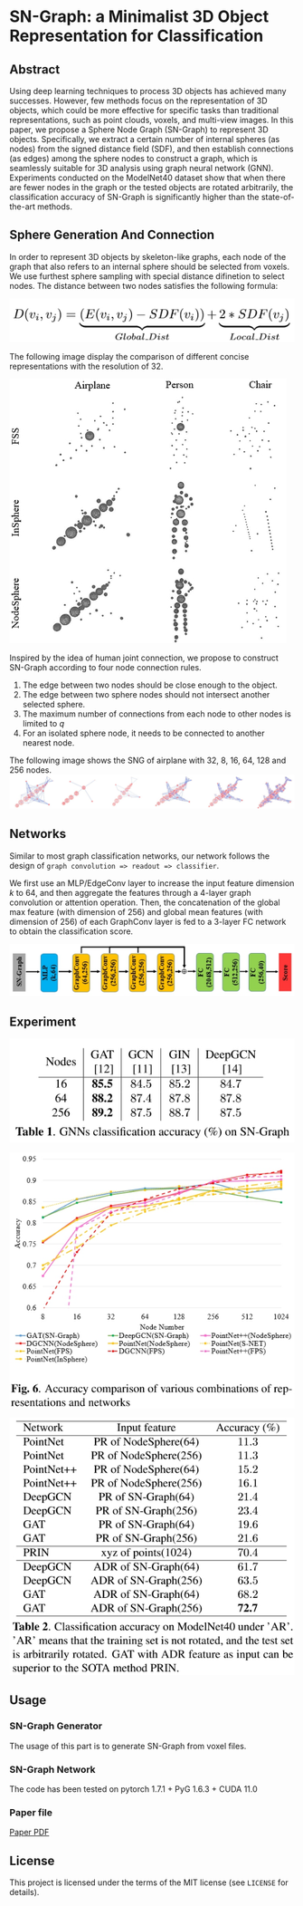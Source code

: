 # SN-Graph: a Minimalist 3D Object Representation for Classification

## Abstract
Using deep learning techniques to process 3D objects has achieved many successes. However, few methods focus on the representation of 3D objects, which could be more effective for specific tasks than traditional representations, such as point clouds, voxels, and multi-view images. In this paper, we propose a Sphere Node Graph (SN-Graph) to represent 3D objects. Specifically, we extract a certain number of internal spheres (as nodes) from the signed distance field (SDF), and then establish connections (as edges) among the sphere nodes to construct a graph, which is seamlessly suitable for 3D analysis using graph neural network (GNN). Experiments conducted on the ModelNet40 dataset show that when there are fewer nodes in the graph or the tested objects are rotated arbitrarily, the classification accuracy of SN-Graph is significantly higher than the state-of-the-art methods.

## Sphere Generation And Connection
In order to represent 3D objects by skeleton-like graphs, each node of the graph that also refers to an internal sphere should be selected from voxels.
We use furthest sphere sampling with special distance difinetion to select nodes.
The distance between two nodes satisfies the following formula:

![Distance Formula](/images/distance.jpg)

The following image display the comparison of different concise representations with the resolution of 32.

![Different Sampling Method](/images/32resolution.jpg)

Inspired by the idea of human joint connection, we propose to construct SN-Graph according to four node connection rules.
1. The edge between two nodes should be close enough to the object.
2. The edge between two sphere nodes should not intersect another selected sphere.
3. The maximum number of connections from each node to other nodes is limited to $q$
4. For an isolated sphere node, it needs to be connected to another nearest node.


The following image shows the SNG of airplane with 32, 8, 16, 64, 128 and 256 nodes.
![Airplane SNG with 32, 8, 16, 64, 128, 256 Nodes](/images/sng.jpg)

## Networks
Similar to most graph classification networks, our network follows the design of `graph convolution => readout => classifier`. 

We first use an MLP/EdgeConv layer to increase the input feature dimension $k$ to $64$, and then aggregate the features through a 4-layer graph convolution or attention operation.
Then, the concatenation of the global max feature (with dimension of 256) and global mean features (with dimension of 256) of each GraphConv layer is fed to a 3-layer FC network to obtain the classification score.

![Network Architecture](/images/networks.jpg)

## Experiment
![](/images/table1.jpg)

![](/images/fig6.jpg)

![](/images/table2.jpg)

## Usage
### SN-Graph Generator
The usage of this part is to generate SN-Graph from voxel files.

### SN-Graph Network
The code has been tested on pytorch 1.7.1 + PyG 1.6.3 + CUDA 11.0

### Paper file
[Paper PDF](https://arxiv.org/pdf/2105.14784.pdf)

## License

This project is licensed under the terms of the MIT license (see `LICENSE` for details).